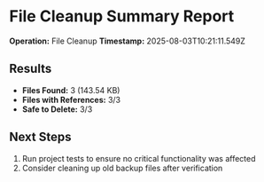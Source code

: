 # File Cleanup Summary Report

**Operation:** File Cleanup
**Timestamp:** 2025-08-03T10:21:11.549Z

## Results
- **Files Found:** 3 (143.54 KB)
- **Files with References:** 3/3
- **Safe to Delete:** 3/3

## Next Steps
1. Run project tests to ensure no critical functionality was affected
2. Consider cleaning up old backup files after verification
